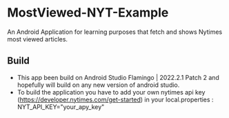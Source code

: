 # MostViewed-NYT-Example
An Android Application for learning purposes that fetch and shows Nytimes most viewed articles. 

## Build
- This app been build on Android Studio Flamingo | 2022.2.1 Patch 2 and hopefully will build on any new version of android studio.
- To build the application you have to add your own nytimes api key (https://developer.nytimes.com/get-started) in your local.properties :
  NYT_API_KEY="your_apy_key"
    
